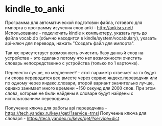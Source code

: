 # kindle_to_anki
Программа для автоматической подготовки файла, готового для импорта в программу изучения слов
anki - http://ankisrs.net/
Использование - подключить kindle к компьютеру, указать путь до файла vocab.db (обычно
находится в kindle/system/vocabulary), указать api-ключ для перевода, нажать "Создать файл для импорта".

Так же присутствует возможность очистить базу данный слов на устройстве - это сделано потому что нет возможности очистить словарь непосредственно с устройства (только
по 1 карточке).

Перевести лучше, но медленнее? - этот параметр отвечает за то будут ли слова переводится все вместе через
сервис яндекс.переводчик или по одному через яндекс.словари, второй вариант значительно лучше, однако
занимает много времени ~150 секунд для 2000 слов. При этом слова, которые не были найдены в словаре будут найдены с использованием
переводчика.

Получение ключа для работы api переводчика - https://tech.yandex.ru/keys/get/?service=trnsl
Получение ключа для словаря - https://tech.yandex.ru/keys/get/?service=dict
